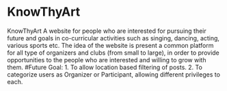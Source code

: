 # KnowThyArt
KnowThyArt A website for people who are interested for pursuing their future and goals in co-curricular activities such as singing, dancing, acting, various sports etc. The idea of the website is present a common platform for all type of organizers and clubs (from small to large), in order to provide opportunities to the people who are interested and willing to grow with them.  #Future Goal:  1. To allow location based filtering of posts. 2. To categorize users as Organizer or Participant, allowing different privileges to each.
